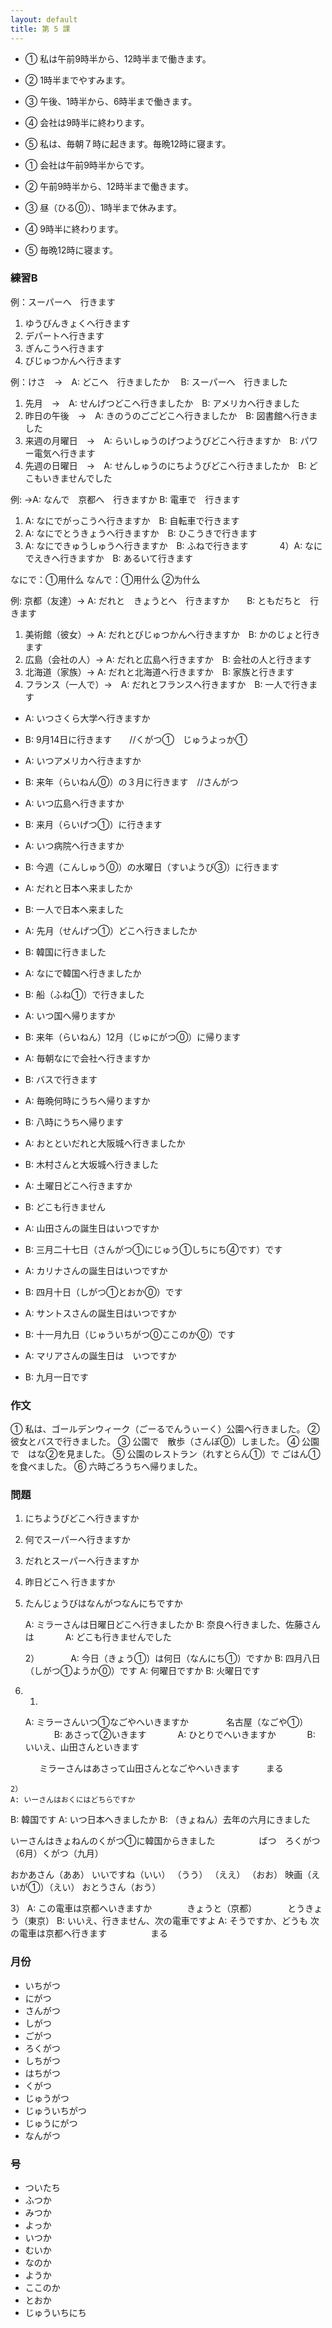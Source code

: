 ```yaml
---
layout: default
title: 第 5 課
---
```


+ ① 私は午前9時半から、12時半まで働きます。
+ ② 1時半までやすみます。
+ ③ 午後、1時半から、6時半まで働きます。
+ ④ 会社は9時半に終わります。
+ ⑤ 私は、毎朝７時に起きます。毎晩12時に寝ます。

+ ① 会社は午前9時半からです。
+ ② 午前9時半から、12時半まで働きます。
+ ③ 昼（ひる⓪）、1時半まで休みます。
+ ④ 9時半に終わります。
+ ⑤ 毎晩12時に寝ます。

### 練習B

例：スーパーへ　行きます

1. ゆうびんきょくへ行きます
2. デパートへ行きます
3. ぎんこうへ行きます
4. びじゅつかんへ行きます

例：けさ　→　A: どこへ　行きましたか 　B: スーパーへ　行きました

1. 先月　→　A: せんげつどこへ行きましたか　B: アメリカへ行きました
2. 昨日の午後　→　A: きのうのごごどこへ行きましたか　B: 図書館へ行きました
3. 来週の月曜日　→　A: らいしゅうのげつようびどこへ行きますか　B: パワー電気へ行きます
4. 先週の日曜日　→　A: せんしゅうのにちようびどこへ行きましたか　B: どこもいきませんでした

例: →A: なんで　京都へ　行きますか   B: 電車で　行きます

1. A: なにでがっこうへ行きますか　B: 自転車で行きます
2. A: なにでとうきょうへ行きますか　B: ひこうきで行きます
3. A: なにできゅうしゅうへ行きますか　B: ふねで行きます
　　　 4）A: なにでえきへ行きますか　B: あるいて行きます

なにで：①用什么
なんで：①用什么 ②为什么

例: 京都（友達）→  A: だれと　きょうとへ　行きますか　　B: ともだちと　行きます

1. 美術館（彼女）→  A: だれとびじゅつかんへ行きますか　B: かのじょと行きます
2. 広島（会社の人）→  A: だれと広島へ行きますか　B: 会社の人と行きます
3. 北海道（家族）→  A: だれと北海道へ行きますか　B: 家族と行きます
4. フランス（一人で）→　A: だれとフランスへ行きますか　B: 一人で行きます

+ A: いつさくら大学へ行きますか
+ B: 9月14日に行きます　　//くがつ①　じゅうよっか①

+ A: いつアメリカへ行きますか
+ B: 来年（らいねん⓪）の３月に行きます　//さんがつ

+ A: いつ広島へ行きますか
+ B: 来月（らいげつ①）に行きます 

+ A: いつ病院へ行きますか
+ B: 今週（こんしゅう⓪）の水曜日（すいようび③）に行きます

+ A: だれと日本へ来ましたか
+ B: 一人で日本へ来ました

+ A: 先月（せんげつ①）どこへ行きましたか
+ B: 韓国に行きました

+ A: なにで韓国へ行きましたか
+ B: 船（ふね①）で行きました

+ A: いつ国へ帰りますか
+ B: 来年（らいねん）12月（じゅにがつ⓪）に帰ります

+ A: 毎朝なにで会社へ行きますか
+ B: バスで行きます

+ A: 毎晩何時にうちへ帰りますか
+ B: 八時にうちへ帰ります

+ A: おとといだれと大阪城へ行きましたか
+ B: 木村さんと大坂城へ行きました

+ A: 土曜日どこへ行きますか
+ B: どこも行きません

+ A: 山田さんの誕生日はいつですか
+ B: 三月二十七日（さんがつ①にじゅう①しちにち④です）です

+ A: カリナさんの誕生日はいつですか
+ B: 四月十日（しがつ①とおか⓪）です

+ A: サントスさんの誕生日はいつですか
+ B: 十一月九日（じゅういちがつ⓪ここのか⓪）です

+ A: マリアさんの誕生日は　いつですか
+ B: 九月一日です

### 作文

① 私は、ゴールデンウィーク（ごーるでんうぃーく）公園へ行きました。
② 彼女とバスで行きました。
③ 公園で　散歩（さんぽ⓪）しました。
④ 公園で　はな②を見ました。
⑤ 公園のレストラン（れすとらん①）で ごはん①を食べました。
⑥ 六時ごろうちへ帰りました。

### 問題

1. にちようびどこへ行きますか
2. 何でスーパーへ行きますか
3. だれとスーパーへ行きますか
4. 昨日どこへ 行きますか
5. たんじょうびはなんがつなんにちですか


	A:  ミラーさんは日曜日どこへ行きましたか
	B:  奈良へ行きました、佐藤さんは
　　　  	A:  どこも行きませんでした

	2）
　　　	A: 今日（きょう①）は何日（なんにち①）ですか
B: 四月八日（しがつ①ようか⓪）です
A:   何曜日ですか
B:   火曜日です

3.
	1)
	A:  ミラーさんいつ①なごやへいきますか   　　　　名古屋（なごや①）
　　　  	B:  あさって②いきます
　　　	A:  ひとりでへいきますか
　　　	B:  いいえ、山田さんといきます

　　　	ミラーさんはあさって山田さんとなごやへいきます　　　まる
	
	2）
	A: いーさんはおくにはどちらですか
B: 韓国です
A: いつ日本へきましたか
B: （きょねん）去年の六月にきました

いーさんはきょねんのくがつ①に韓国からきました　　　　　ばつ　ろくがつ（6月）くがつ（九月）


おかあさん（ああ）
いいですね（いい）
（うう）
（ええ）
（おお）
映画（えいが①）（えい）
おとうさん（おう）


3）
A: この電車は京都へいきますか　　　　きょうと（京都）　　　　とうきょう（東京）
B: いいえ、行きません、次の電車ですよ
A: そうですか、どうも
	次の電車は京都へ行きます　　　　　まる


### 月份
- いちがつ
- にがつ
- さんがつ
- しがつ
- ごがつ
- ろくがつ
- しちがつ
- はちがつ
- くがつ
- じゅうがつ
- じゅういちがつ
- じゅうにがつ
- なんがつ

### 号
- ついたち
- ふつか
- みつか
- よっか
- いつか
- むいか
- なのか
- ようか
- ここのか
- とおか
- じゅういちにち